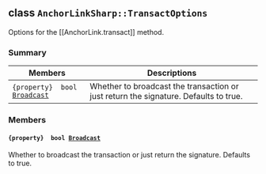 ## class `AnchorLinkSharp::TransactOptions` 

Options for the [[AnchorLink.transact]] method.

### Summary

 Members                        | Descriptions                                
--------------------------------|---------------------------------------------
`{property}  bool `[`Broadcast`](#class_anchor_link_sharp_1_1_transact_options_1a54403c03d07b6eec40b12e383a9e200b) | Whether to broadcast the transaction or just return the signature. Defaults to true.

### Members

#### `{property}  bool `[`Broadcast`](#class_anchor_link_sharp_1_1_transact_options_1a54403c03d07b6eec40b12e383a9e200b) 

Whether to broadcast the transaction or just return the signature. Defaults to true.

